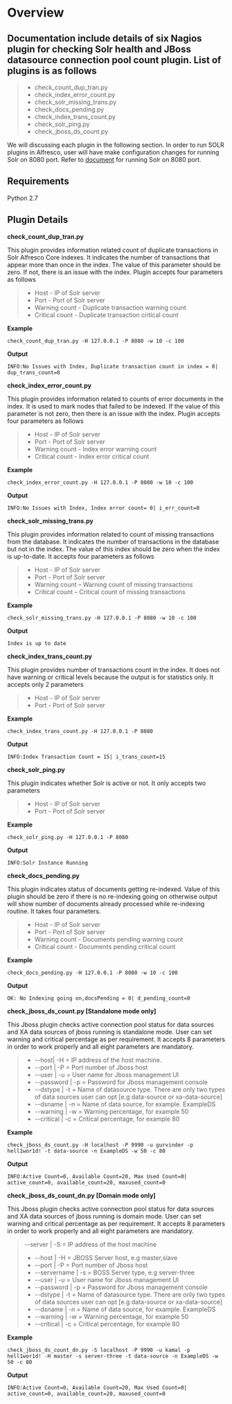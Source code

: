 Overview
===================
Documentation include details of six Nagios plugin for checking Solr health and JBoss datasource connection pool count plugin.
List of plugins is as follows
----------
> - check_count_dup_tran.py
> - check_index_error_count.py
> - check_solr_missing_trans.py
> - check_docs_pending.py
> - check_index_trans_count.py
> - check_solr_ping.py
> - check_jboss_ds_count.py

We will discussing each plugin in the following section. In order to run SOLR plugins in Alfresco, user will have make configuration changes for running Solr on 8080 port. Refer to [document](./nagios_alfreco_configuration_changes.odt) for running Solr on 8080 port.

Requirements
-----------------
Python 2.7

Plugin Details
-----------------
**check_count_dup_tran.py**

This plugin provides information related count of duplicate transactions in Solr Alfresco Core indexes. It indicates the number of transactions that appear more than once in the index. The value of this parameter should be zero. If not, there is an issue with the index. Plugin accepts four parameters as follows
> - Host - IP of Solr server
> - Port - Port of Solr server 
> - Warning count - Duplicate transaction warning count
> - Critical count - Duplicate transaction critical count

**Example**

    check_count_dup_tran.py -H 127.0.0.1 -P 8080 -w 10 -c 100

**Output**

    INFO:No Issues with Index, Duplicate transaction count in index = 0| dup_trans_count=0

**check_index_error_count.py**

This plugin provides information related to counts of error documents in the index. It is used to mark nodes that failed to be indexed. If the value of this parameter is not zero, then there is an issue with the index. Plugin accepts four parameters as follows
> - Host - IP of Solr server
> - Port - Port of Solr server 
> - Warning count - Index error warning count
> - Critical count - Index error critical count

**Example**

    check_index_error_count.py -H 127.0.0.1 -P 8080 -w 10 -c 100

**Output**

    INFO:No Issues with Index, Index error count= 0| i_err_count=0

**check_solr_missing_trans.py**

This plugin provides information related to count of missing transactions from the database. It indicates the number of transactions in the database but not in the index. The value of this index should be zero when the index is up-to-date. It accepts four parameters as follows
> - Host - IP of Solr server
> - Port - Port of Solr server 
> - Warning count – Warning count of missing transactions
> - Critical count – Critical count of missing transactions

**Example**

    check_solr_missing_trans.py -H 127.0.0.1 -P 8080 -w 10 -c 100

**Output**

    Index is up to date

**check_index_trans_count.py**

This plugin provides number of transactions count in the index. It does not have warning or critical levels because the output is for statistics only. It accepts only 2 parameters
> - Host - IP of Solr server
> - Port - Port of Solr server 

**Example**

    check_index_trans_count.py -H 127.0.0.1 -P 8080

**Output**

    INFO:Index Transaction Count = 15| i_trans_count=15


**check_solr_ping.py**

This plugin indicates whether Solr is active or not. It only accepts two parameters
> - Host - IP of Solr server
> - Port - Port of Solr server

**Example**

    check_solr_ping.py -H 127.0.0.1 -P 8080

**Output**

    INFO:Solr Instance Running

**check_docs_pending.py**

This plugin indicates status of documents getting re-indexed. Value of this plugin should be zero if there is no re-indexing going on otherwise output will show number of documents already processed while re-indexing routine. It takes four parameters.
> - Host - IP of Solr server
> - Port - Port of Solr server
> - Warning count - Documents pending warning count
> - Critical count - Documents pending critical count

**Example**

    check_docs_pending.py -H 127.0.0.1 -P 8080 -w 10 -c 100

**Output**

    OK: No Indexing going on,docsPending = 0| d_pending_count=0

**check_jboss_ds_count.py [Standalone mode only]**

This Jboss plugin checks active connection pool status for data sources and XA data sources of jboss running is standalone mode. User can set warning and critical percentage as per requirement. It accepts 8 parameters in order to work properly and all eight parameters are mandatory.

> - --host| -H =  IP address of the host machine.
> - --port | -P = Port number of Jboss host
> - --user | -u = User name for Jboss management UI
> - --password | -p = Password for Jboss management console
> - --dstype | -t = Name of datasource type. There are only two types of data sources user can opt [e.g data-source or xa-data-source]
> - --dsname | -n = Name of data source, for example. ExampleDS
> - --warning | -w = Warning percentage, for example 50
> - --critical | -c = Critical percentage, for example 80

**Example**

    check_jboss_ds_count.py -H localhost -P 9990 -u gurvinder -p hell1wor1d! -t data-source -n ExampleDS -w 50 -c 80

**Output**

    INFO:Active Count=0, Available Count=20, Max Used Count=0| active_count=0, available_count=20, maxused_count=0

**check_jboss_ds_count_dn.py [Domain mode only]**

This Jboss plugin checks active connection pool status for data sources and XA data sources of jboss running is domain mode. User can set warning and critical percentage as per requirement. It accepts 8 parameters in order to work properly and all eight parameters are mandatory.

> --server | -S = IP address of the host machine
> - --host | -H = JBOSS Server host, e.g master,slave
> - --port | -P = Port number of Jboss host
> - --servername | -s = BOSS Server type, e.g  server-three
> - --user | -u = User name for Jboss management UI
> - --password | -p = Password for Jboss management console
> - --dstype | -t = Name of datasource type. There are only two types of data sources user can opt [e.g data-source or xa-data-source]
> - --dsname | -n = Name of data source, for example. ExampleDS
> - --warning | -w = Warning percentage, for example 50
> - --critical | -c = Critical percentage, for example 80



**Example**

    check_jboss_ds_count_dn.py -S localhost -P 9990 -u kamal -p hell1wor1d! -H master -s server-three -t data-source -n ExampleDS -w 50 -c 80

**Output**

    INFO:Active Count=0, Available Count=20, Max Used Count=0| active_count=0, available_count=20, maxused_count=0
